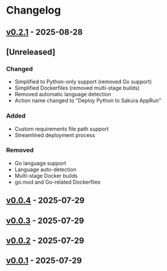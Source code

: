 # Changelog

## [v0.2.1](https://github.com/aoki-taquan/sacloud-apprun-action-1/compare/v0.2.0...v0.2.1) - 2025-08-28

## [Unreleased]

### Changed
- Simplified to Python-only support (removed Go support)
- Simplified Dockerfiles (removed multi-stage builds)
- Removed automatic language detection
- Action name changed to "Deploy Python to Sakura AppRun"

### Added
- Custom requirements file path support
- Streamlined deployment process

### Removed
- Go language support
- Language auto-detection
- Multi-stage Docker builds
- go.mod and Go-related Dockerfiles

## [v0.0.4](https://github.com/ippanpeople/sacloud-apprun-action/compare/v0.0.3...v0.0.4) - 2025-07-29

## [v0.0.3](https://github.com/ippanpeople/sacloud-apprun-action/compare/v0.0.2...v0.0.3) - 2025-07-29

## [v0.0.2](https://github.com/ippanpeople/sacloud-apprun-action/compare/v0.0.1...v0.0.2) - 2025-07-29

## [v0.0.1](https://github.com/ippanpeople/sacloud-apprun-action/commits/v0.0.1) - 2025-07-29
